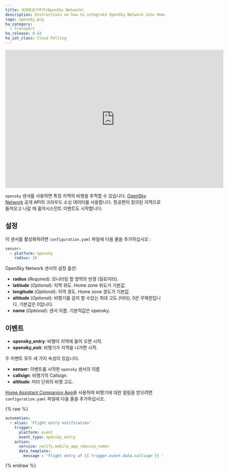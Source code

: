 ```yaml
---
title: 세계항공기추적(OpenSky Network)
description: Instructions on how to integrate OpenSky Network into Home Assistant.
logo: opensky.png
ha_category:
  - Transport
ha_release: 0.43
ha_iot_class: Cloud Polling
---
```


<iframe width="690" height="437" src="https://www.youtube.com/embed/dCX298FDky4?list=PLWlpiQXaMerTyzl_Pe1PEloZTj9MoU5cl" frameborder="0" allow="accelerometer; autoplay; encrypted-media; gyroscope; picture-in-picture" allowfullscreen></iframe>

`opensky` 센서를 사용하면 특정 지역의 비행을 추적할 수 있습니다. [OpenSky Network](https://opensky-network.org/) 공개 API의 크라우드 소싱 데이터를 사용합니다. 항공편이 정의된 지역으로 들어오고 나갈 때 홈어시스턴트 이벤트도 시작합니다.

## 설정

이 센서를 활성화하려면 `configuration.yaml` 파일에 다음 줄을 추가하십시오 :

```yaml
sensor:
  - platform: opensky
    radius: 10
```

OpenSky Network 센서의 설정 옵션:

- **radius** (*Required*): 모니터링 할 영역의 반경 (킬로미터).
- **latitude** (*Optional*): 지역 위도. Home zone 위도가 기본값.
- **longitude** (*Optional*): 지역 경도. Home zone 경도가 기본값.
- **altitude** (*Optional*): 비행기를 감지 할 수있는 최대 고도 (미터), 0은 무제한입니다. 기본값은 0입니다.
- **name** (*Optional*): 센서 이름. 기본적값은 opensky.

## 이벤트

- **opensky_entry**: 비행이 지역에 들어 오면 시작.
- **opensky_exit**: 비행기가 지역을 나가면 시작.

두 이벤트 모두 세 가지 속성이 있습니다. 

- **sensor**: 이벤트를 시작한 `opensky` 센서의 이름
- **callsign**: 비행기의 Callsign.
- **altitude**: 미터 단위의 비행 고도.

[Home Assistant Companion App](https://companion.home-assistant.io/)을 사용하여 비행기에 대한 알림을 받으려면 `configuration.yaml` 파일에 다음 줄을 추가하십시오.

{% raw %}
```yaml
automation:
  - alias: 'Flight entry notification'
    trigger:
      platform: event
      event_type: opensky_entry
    action:
      service: notify.mobile_app_<device_name>
      data_template:
        message : 'Flight entry of {{ trigger.event.data.callsign }} '
```
{% endraw %}
